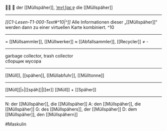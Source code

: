 🕵️‍♂️ 🔵 der [[Müllspäher]], [ˈmʏlˌʃpɛːɐ̯](https://youglish.com/pronounce/Müllspäher/german)
die [[Müllspäher]]

---
*[[C1-Lesen-T1-000-Text#^10|^]]* Alle Informationen dieser „[[Müllspäher]]“ werden dann zu einer virtuellen Karte kombiniert. ^10

---
= [[Müllsammler]], [[Müllwerker]]
≈ [[Abfallsammler]], [[Recycler]]
≠  -

---
garbage collector, trash collector  
сборщик мусора

---
[[Müll]], [[spähen]], [[Müllabfuhr]], [[Mülltonne]]

---
[[Müll]]|`s`|[[späh]]|[[er]]
[[Müll]] + [[Späher]]


---
N: der [[Müllspäher]], die [[Müllspäher]]
A: den [[Müllspäher]], die [[Müllspäher]]
G: des [[Müllspähers]], der [[Müllspäher]]
D: dem [[Müllspäher]], den [[Müllspähern]]


#Maskulin 